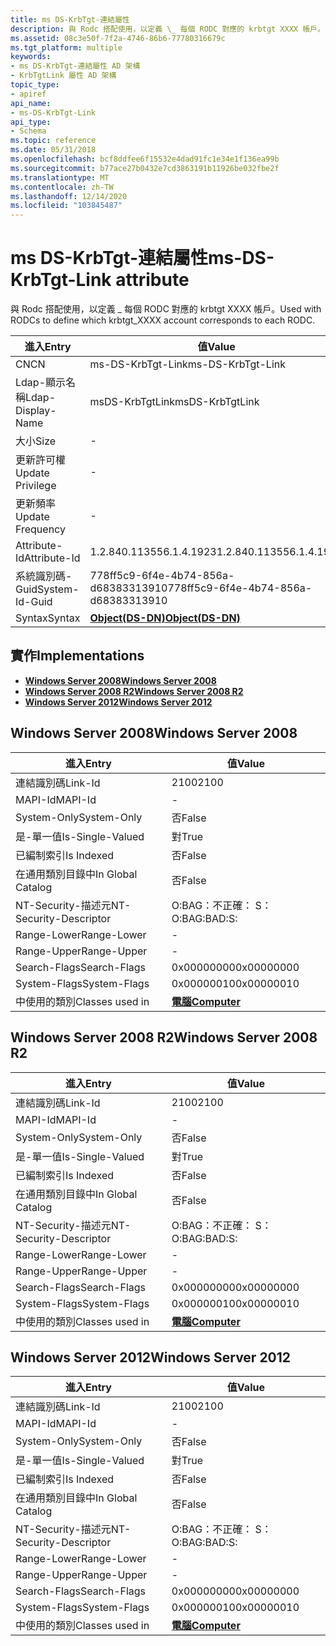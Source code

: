 ```yaml
---
title: ms DS-KrbTgt-連結屬性
description: 與 Rodc 搭配使用，以定義 \_ 每個 RODC 對應的 krbtgt XXXX 帳戶。
ms.assetid: 08c3e50f-7f2a-4746-86b6-77780316679c
ms.tgt_platform: multiple
keywords:
- ms DS-KrbTgt-連結屬性 AD 架構
- KrbTgtLink 屬性 AD 架構
topic_type:
- apiref
api_name:
- ms-DS-KrbTgt-Link
api_type:
- Schema
ms.topic: reference
ms.date: 05/31/2018
ms.openlocfilehash: bcf8ddfee6f15532e4dad91fc1e34e1f136ea99b
ms.sourcegitcommit: b77ace27b0432e7cd3863191b11926be032fbe2f
ms.translationtype: MT
ms.contentlocale: zh-TW
ms.lasthandoff: 12/14/2020
ms.locfileid: "103845487"
---
```

# <a name="ms-ds-krbtgt-link-attribute"></a><span data-ttu-id="21de1-105">ms DS-KrbTgt-連結屬性</span><span class="sxs-lookup"><span data-stu-id="21de1-105">ms-DS-KrbTgt-Link attribute</span></span>

<span data-ttu-id="21de1-106">與 Rodc 搭配使用，以定義 \_ 每個 RODC 對應的 krbtgt XXXX 帳戶。</span><span class="sxs-lookup"><span data-stu-id="21de1-106">Used with RODCs to define which krbtgt\_XXXX account corresponds to each RODC.</span></span>



| <span data-ttu-id="21de1-107">進入</span><span class="sxs-lookup"><span data-stu-id="21de1-107">Entry</span></span> | <span data-ttu-id="21de1-108">值</span><span class="sxs-lookup"><span data-stu-id="21de1-108">Value</span></span> |
|-------------------|-----------------------------------------|
| <span data-ttu-id="21de1-109">CN</span><span class="sxs-lookup"><span data-stu-id="21de1-109">CN</span></span>                | <span data-ttu-id="21de1-110">ms-DS-KrbTgt-Link</span><span class="sxs-lookup"><span data-stu-id="21de1-110">ms-DS-KrbTgt-Link</span></span>                       |
| <span data-ttu-id="21de1-111">Ldap-顯示名稱</span><span class="sxs-lookup"><span data-stu-id="21de1-111">Ldap-Display-Name</span></span> | <span data-ttu-id="21de1-112">msDS-KrbTgtLink</span><span class="sxs-lookup"><span data-stu-id="21de1-112">msDS-KrbTgtLink</span></span>                         |
| <span data-ttu-id="21de1-113">大小</span><span class="sxs-lookup"><span data-stu-id="21de1-113">Size</span></span>              | \-                                      |
| <span data-ttu-id="21de1-114">更新許可權</span><span class="sxs-lookup"><span data-stu-id="21de1-114">Update Privilege</span></span>  | \-                                      |
| <span data-ttu-id="21de1-115">更新頻率</span><span class="sxs-lookup"><span data-stu-id="21de1-115">Update Frequency</span></span>  | \-                                      |
| <span data-ttu-id="21de1-116">Attribute-Id</span><span class="sxs-lookup"><span data-stu-id="21de1-116">Attribute-Id</span></span>      | <span data-ttu-id="21de1-117">1.2.840.113556.1.4.1923</span><span class="sxs-lookup"><span data-stu-id="21de1-117">1.2.840.113556.1.4.1923</span></span>                 |
| <span data-ttu-id="21de1-118">系統識別碼-Guid</span><span class="sxs-lookup"><span data-stu-id="21de1-118">System-Id-Guid</span></span>    | <span data-ttu-id="21de1-119">778ff5c9-6f4e-4b74-856a-d68383313910</span><span class="sxs-lookup"><span data-stu-id="21de1-119">778ff5c9-6f4e-4b74-856a-d68383313910</span></span>    |
| <span data-ttu-id="21de1-120">Syntax</span><span class="sxs-lookup"><span data-stu-id="21de1-120">Syntax</span></span>            | [<span data-ttu-id="21de1-121">**Object(DS-DN)**</span><span class="sxs-lookup"><span data-stu-id="21de1-121">**Object(DS-DN)**</span></span>](s-object-ds-dn.md) |



## <a name="implementations"></a><span data-ttu-id="21de1-122">實作</span><span class="sxs-lookup"><span data-stu-id="21de1-122">Implementations</span></span>

-   [<span data-ttu-id="21de1-123">**Windows Server 2008**</span><span class="sxs-lookup"><span data-stu-id="21de1-123">**Windows Server 2008**</span></span>](#windows-server-2008)
-   [<span data-ttu-id="21de1-124">**Windows Server 2008 R2**</span><span class="sxs-lookup"><span data-stu-id="21de1-124">**Windows Server 2008 R2**</span></span>](#windows-server-2008-r2)
-   [<span data-ttu-id="21de1-125">**Windows Server 2012**</span><span class="sxs-lookup"><span data-stu-id="21de1-125">**Windows Server 2012**</span></span>](#windows-server-2012)

## <a name="windows-server-2008"></a><span data-ttu-id="21de1-126">Windows Server 2008</span><span class="sxs-lookup"><span data-stu-id="21de1-126">Windows Server 2008</span></span>



| <span data-ttu-id="21de1-127">進入</span><span class="sxs-lookup"><span data-stu-id="21de1-127">Entry</span></span> | <span data-ttu-id="21de1-128">值</span><span class="sxs-lookup"><span data-stu-id="21de1-128">Value</span></span> |
|------------------------|-------------------------------------------|
| <span data-ttu-id="21de1-129">連結識別碼</span><span class="sxs-lookup"><span data-stu-id="21de1-129">Link-Id</span></span>                | <span data-ttu-id="21de1-130">2100</span><span class="sxs-lookup"><span data-stu-id="21de1-130">2100</span></span>                                      |
| <span data-ttu-id="21de1-131">MAPI-Id</span><span class="sxs-lookup"><span data-stu-id="21de1-131">MAPI-Id</span></span>                | \-                                        |
| <span data-ttu-id="21de1-132">System-Only</span><span class="sxs-lookup"><span data-stu-id="21de1-132">System-Only</span></span>            | <span data-ttu-id="21de1-133">否</span><span class="sxs-lookup"><span data-stu-id="21de1-133">False</span></span>                                     |
| <span data-ttu-id="21de1-134">是-單一值</span><span class="sxs-lookup"><span data-stu-id="21de1-134">Is-Single-Valued</span></span>       | <span data-ttu-id="21de1-135">對</span><span class="sxs-lookup"><span data-stu-id="21de1-135">True</span></span>                                      |
| <span data-ttu-id="21de1-136">已編制索引</span><span class="sxs-lookup"><span data-stu-id="21de1-136">Is Indexed</span></span>             | <span data-ttu-id="21de1-137">否</span><span class="sxs-lookup"><span data-stu-id="21de1-137">False</span></span>                                     |
| <span data-ttu-id="21de1-138">在通用類別目錄中</span><span class="sxs-lookup"><span data-stu-id="21de1-138">In Global Catalog</span></span>      | <span data-ttu-id="21de1-139">否</span><span class="sxs-lookup"><span data-stu-id="21de1-139">False</span></span>                                     |
| <span data-ttu-id="21de1-140">NT-Security-描述元</span><span class="sxs-lookup"><span data-stu-id="21de1-140">NT-Security-Descriptor</span></span> | <span data-ttu-id="21de1-141">O:BAG：不正確： S：</span><span class="sxs-lookup"><span data-stu-id="21de1-141">O:BAG:BAD:S:</span></span>                              |
| <span data-ttu-id="21de1-142">Range-Lower</span><span class="sxs-lookup"><span data-stu-id="21de1-142">Range-Lower</span></span>            | \-                                        |
| <span data-ttu-id="21de1-143">Range-Upper</span><span class="sxs-lookup"><span data-stu-id="21de1-143">Range-Upper</span></span>            | \-                                        |
| <span data-ttu-id="21de1-144">Search-Flags</span><span class="sxs-lookup"><span data-stu-id="21de1-144">Search-Flags</span></span>           | <span data-ttu-id="21de1-145">0x00000000</span><span class="sxs-lookup"><span data-stu-id="21de1-145">0x00000000</span></span>                                |
| <span data-ttu-id="21de1-146">System-Flags</span><span class="sxs-lookup"><span data-stu-id="21de1-146">System-Flags</span></span>           | <span data-ttu-id="21de1-147">0x00000010</span><span class="sxs-lookup"><span data-stu-id="21de1-147">0x00000010</span></span>                                |
| <span data-ttu-id="21de1-148">中使用的類別</span><span class="sxs-lookup"><span data-stu-id="21de1-148">Classes used in</span></span>        | [<span data-ttu-id="21de1-149">**電腦**</span><span class="sxs-lookup"><span data-stu-id="21de1-149">**Computer**</span></span>](c-computer.md)<br/> |



## <a name="windows-server-2008-r2"></a><span data-ttu-id="21de1-150">Windows Server 2008 R2</span><span class="sxs-lookup"><span data-stu-id="21de1-150">Windows Server 2008 R2</span></span>



| <span data-ttu-id="21de1-151">進入</span><span class="sxs-lookup"><span data-stu-id="21de1-151">Entry</span></span> | <span data-ttu-id="21de1-152">值</span><span class="sxs-lookup"><span data-stu-id="21de1-152">Value</span></span> |
|------------------------|-------------------------------------------|
| <span data-ttu-id="21de1-153">連結識別碼</span><span class="sxs-lookup"><span data-stu-id="21de1-153">Link-Id</span></span>                | <span data-ttu-id="21de1-154">2100</span><span class="sxs-lookup"><span data-stu-id="21de1-154">2100</span></span>                                      |
| <span data-ttu-id="21de1-155">MAPI-Id</span><span class="sxs-lookup"><span data-stu-id="21de1-155">MAPI-Id</span></span>                | \-                                        |
| <span data-ttu-id="21de1-156">System-Only</span><span class="sxs-lookup"><span data-stu-id="21de1-156">System-Only</span></span>            | <span data-ttu-id="21de1-157">否</span><span class="sxs-lookup"><span data-stu-id="21de1-157">False</span></span>                                     |
| <span data-ttu-id="21de1-158">是-單一值</span><span class="sxs-lookup"><span data-stu-id="21de1-158">Is-Single-Valued</span></span>       | <span data-ttu-id="21de1-159">對</span><span class="sxs-lookup"><span data-stu-id="21de1-159">True</span></span>                                      |
| <span data-ttu-id="21de1-160">已編制索引</span><span class="sxs-lookup"><span data-stu-id="21de1-160">Is Indexed</span></span>             | <span data-ttu-id="21de1-161">否</span><span class="sxs-lookup"><span data-stu-id="21de1-161">False</span></span>                                     |
| <span data-ttu-id="21de1-162">在通用類別目錄中</span><span class="sxs-lookup"><span data-stu-id="21de1-162">In Global Catalog</span></span>      | <span data-ttu-id="21de1-163">否</span><span class="sxs-lookup"><span data-stu-id="21de1-163">False</span></span>                                     |
| <span data-ttu-id="21de1-164">NT-Security-描述元</span><span class="sxs-lookup"><span data-stu-id="21de1-164">NT-Security-Descriptor</span></span> | <span data-ttu-id="21de1-165">O:BAG：不正確： S：</span><span class="sxs-lookup"><span data-stu-id="21de1-165">O:BAG:BAD:S:</span></span>                              |
| <span data-ttu-id="21de1-166">Range-Lower</span><span class="sxs-lookup"><span data-stu-id="21de1-166">Range-Lower</span></span>            | \-                                        |
| <span data-ttu-id="21de1-167">Range-Upper</span><span class="sxs-lookup"><span data-stu-id="21de1-167">Range-Upper</span></span>            | \-                                        |
| <span data-ttu-id="21de1-168">Search-Flags</span><span class="sxs-lookup"><span data-stu-id="21de1-168">Search-Flags</span></span>           | <span data-ttu-id="21de1-169">0x00000000</span><span class="sxs-lookup"><span data-stu-id="21de1-169">0x00000000</span></span>                                |
| <span data-ttu-id="21de1-170">System-Flags</span><span class="sxs-lookup"><span data-stu-id="21de1-170">System-Flags</span></span>           | <span data-ttu-id="21de1-171">0x00000010</span><span class="sxs-lookup"><span data-stu-id="21de1-171">0x00000010</span></span>                                |
| <span data-ttu-id="21de1-172">中使用的類別</span><span class="sxs-lookup"><span data-stu-id="21de1-172">Classes used in</span></span>        | [<span data-ttu-id="21de1-173">**電腦**</span><span class="sxs-lookup"><span data-stu-id="21de1-173">**Computer**</span></span>](c-computer.md)<br/> |



## <a name="windows-server-2012"></a><span data-ttu-id="21de1-174">Windows Server 2012</span><span class="sxs-lookup"><span data-stu-id="21de1-174">Windows Server 2012</span></span>



| <span data-ttu-id="21de1-175">進入</span><span class="sxs-lookup"><span data-stu-id="21de1-175">Entry</span></span> | <span data-ttu-id="21de1-176">值</span><span class="sxs-lookup"><span data-stu-id="21de1-176">Value</span></span> |
|------------------------|-------------------------------------------|
| <span data-ttu-id="21de1-177">連結識別碼</span><span class="sxs-lookup"><span data-stu-id="21de1-177">Link-Id</span></span>                | <span data-ttu-id="21de1-178">2100</span><span class="sxs-lookup"><span data-stu-id="21de1-178">2100</span></span>                                      |
| <span data-ttu-id="21de1-179">MAPI-Id</span><span class="sxs-lookup"><span data-stu-id="21de1-179">MAPI-Id</span></span>                | \-                                        |
| <span data-ttu-id="21de1-180">System-Only</span><span class="sxs-lookup"><span data-stu-id="21de1-180">System-Only</span></span>            | <span data-ttu-id="21de1-181">否</span><span class="sxs-lookup"><span data-stu-id="21de1-181">False</span></span>                                     |
| <span data-ttu-id="21de1-182">是-單一值</span><span class="sxs-lookup"><span data-stu-id="21de1-182">Is-Single-Valued</span></span>       | <span data-ttu-id="21de1-183">對</span><span class="sxs-lookup"><span data-stu-id="21de1-183">True</span></span>                                      |
| <span data-ttu-id="21de1-184">已編制索引</span><span class="sxs-lookup"><span data-stu-id="21de1-184">Is Indexed</span></span>             | <span data-ttu-id="21de1-185">否</span><span class="sxs-lookup"><span data-stu-id="21de1-185">False</span></span>                                     |
| <span data-ttu-id="21de1-186">在通用類別目錄中</span><span class="sxs-lookup"><span data-stu-id="21de1-186">In Global Catalog</span></span>      | <span data-ttu-id="21de1-187">否</span><span class="sxs-lookup"><span data-stu-id="21de1-187">False</span></span>                                     |
| <span data-ttu-id="21de1-188">NT-Security-描述元</span><span class="sxs-lookup"><span data-stu-id="21de1-188">NT-Security-Descriptor</span></span> | <span data-ttu-id="21de1-189">O:BAG：不正確： S：</span><span class="sxs-lookup"><span data-stu-id="21de1-189">O:BAG:BAD:S:</span></span>                              |
| <span data-ttu-id="21de1-190">Range-Lower</span><span class="sxs-lookup"><span data-stu-id="21de1-190">Range-Lower</span></span>            | \-                                        |
| <span data-ttu-id="21de1-191">Range-Upper</span><span class="sxs-lookup"><span data-stu-id="21de1-191">Range-Upper</span></span>            | \-                                        |
| <span data-ttu-id="21de1-192">Search-Flags</span><span class="sxs-lookup"><span data-stu-id="21de1-192">Search-Flags</span></span>           | <span data-ttu-id="21de1-193">0x00000000</span><span class="sxs-lookup"><span data-stu-id="21de1-193">0x00000000</span></span>                                |
| <span data-ttu-id="21de1-194">System-Flags</span><span class="sxs-lookup"><span data-stu-id="21de1-194">System-Flags</span></span>           | <span data-ttu-id="21de1-195">0x00000010</span><span class="sxs-lookup"><span data-stu-id="21de1-195">0x00000010</span></span>                                |
| <span data-ttu-id="21de1-196">中使用的類別</span><span class="sxs-lookup"><span data-stu-id="21de1-196">Classes used in</span></span>        | [<span data-ttu-id="21de1-197">**電腦**</span><span class="sxs-lookup"><span data-stu-id="21de1-197">**Computer**</span></span>](c-computer.md)<br/> |



 

 





